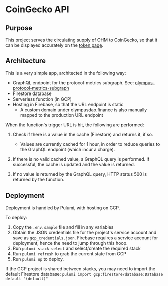 # CoinGecko API

## Purpose

This project serves the circulating supply of OHM to CoinGecko, so that it can be displayed accurately on the [token page](https://www.coingecko.com/en/coins/olympus).

## Architecture

This is a very simple app, architected in the following way:

- GraphQL endpoint for the protocol-metrics subgraph. See: [olympus-protocol-metrics-subgraph](https://github.com/OlympusDAO/olympus-protocol-metrics-subgraph)
- Firestore database
- Serverless function (in GCP)
- Hosting in Firebase, so that the URL endpoint is static
  - A custom domain under olympusdao.finance is also manually mapped to the production URL endpoint

When the function's trigger URL is hit, the following are performed:

1. Check if there is a value in the cache (Firestore) and returns it, if so.

    - Values are currently cached for 1 hour, in order to reduce queries to the GraphQL endpoint (which incur a charge).

1. If there is no valid cached value, a GraphQL query is performed. If successful, the cache is updated and the value is returned.
1. If no value is returned by the GraphQL query, HTTP status 500 is returned by the function.

## Deployment

Deployment is handled by Pulumi, with hosting on GCP.

To deploy:

1. Copy the `.env.sample` file and fill in any variables
1. Obtain the JSON credentials file for the project's service account and save as `gcp_credentials.json`. Firebase requires a service account for deployment, hence the need to jump through this hoop.
1. Run `pulumi stack select` and select/create the required stack
1. Run `pulumi refresh` to grab the current state from GCP
1. Run `pulumi up` to deploy.

If the GCP project is shared between stacks, you may need to import the default Firestore database: `pulumi import gcp:firestore/database:Database default "(default)"`
